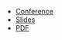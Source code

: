 * [Conference](https://eventyay.com/e/7cfe0771/session/8058)
* [Slides](https://docs.google.com/presentation/d/1YrgKa8JdXQVSzAlYh1agddsl95JXcK1cJLIVKdux64s/)
* [PDF](2023-04-13--How_Grafana_Labs_builds_and_sustains_communities.pdf)

